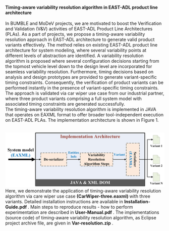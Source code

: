 <b>Timing-aware variability resolution algorithm in EAST-ADL product line architecture </b> <br><br>
In BUMBLE and MoDeV projects, we are motivated to boost the Verification and Validation (V&V) activities of EAST-ADL Product Line Architectures (PLAs). As a part of projects, we propose a timing-aware variability resolution approach in EAST-ADL architecture to generate valid product variants effectively. The method relies on existing EAST-ADL product line architecture for system modeling, where several variability points at different levels of abstraction are identified. A variability resolution algorithm is proposed where several configuration decisions starting from the topmost vehicle level down to the design level are incorporated for seamless variability resolution. Furthermore, timing decisions based on analysis and design prototypes are provided to generate variant-specific timing constraints. Consequently, the verification of product variants can be performed instantly in the presence of variant-specific timing constraints. The approach is validated via car wiper use case from our industrial partner, where three product variants comprising a full system model with associated timing constraints are generated successfully. <br>
The timing-aware variability resolution algorithm is implemented in JAVA that operates on EAXML format to offer broader tool-independent execution on EAST-ADL PLAs. The implementation architecture is shown in Figure 1. <br> <br>

<img src="https://github.com/MDH-BUMBLE/EASTADL-SPL/blob/main/Figure%204.jpg">
Here, we demonstrate the application of timing-aware variability resolution algorithm via care wiper use case <b> (CarWiper-three.eaxml) </b> with three variants. Detailed installation instructions are available in <b> Installation-Guide.pdf </b>. Main steps to reproduce results - how to perform experimentation are described in <b> User-Manual.pdf </b>. The implementations (source code) of timing-aware variability resolution algorithm, as Eclipse project archive file, are given in <b> Var-resolution.zip </b>.   
